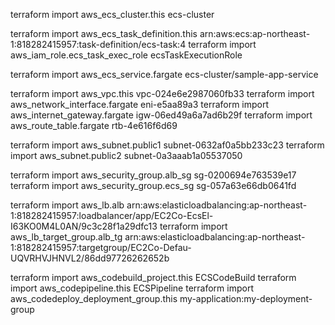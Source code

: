 terraform import aws_ecs_cluster.this ecs-cluster

terraform import aws_ecs_task_definition.this arn:aws:ecs:ap-northeast-1:818282415957:task-definition/ecs-task:4
terraform import aws_iam_role.ecs_task_exec_role ecsTaskExecutionRole

terraform import aws_ecs_service.fargate ecs-cluster/sample-app-service

terraform import aws_vpc.this vpc-024e6e2987060fb33
terraform import aws_network_interface.fargate eni-e5aa89a3
terraform import aws_internet_gateway.fargate igw-06ed49a6a7ad6b29f
terraform import aws_route_table.fargate rtb-4e616f6d69

terraform import aws_subnet.public1 subnet-0632af0a5bb233c23
terraform import aws_subnet.public2 subnet-0a3aaab1a05537050

terraform import aws_security_group.alb_sg sg-0200694e763539e17
terraform import aws_security_group.ecs_sg sg-057a63e66db0641fd

terraform import aws_lb.alb arn:aws:elasticloadbalancing:ap-northeast-1:818282415957:loadbalancer/app/EC2Co-EcsEl-I63KO0M4L0AN/9c3c28f1a29dfc13
terraform import aws_lb_target_group.alb_tg arn:aws:elasticloadbalancing:ap-northeast-1:818282415957:targetgroup/EC2Co-Defau-UQVRHVJHNVL2/86dd97726262652b

terraform import aws_codebuild_project.this ECSCodeBuild
terraform import aws_codepipeline.this ECSPipeline
terraform import aws_codedeploy_deployment_group.this my-application:my-deployment-group
